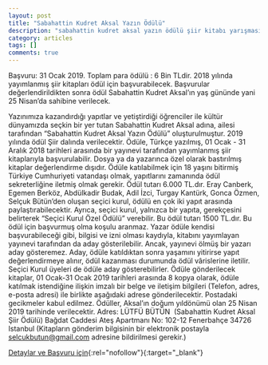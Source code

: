 ```yaml
---
layout: post
title: "Sabahattin Kudret Aksal Yazın Ödülü"
description: "sabahattin kudret aksal yazın ödülü şiir kitabı yarışması"
category: articles
tags: []
comments: true
---
```


Başvuru: 31 Ocak 2019. Toplam para ödülü : 6 Bin TLdir.
2018 yılında yayımlanmış şiir kitapları ödül için başvurabilecek. Başvurular değerlendirildikten sonra ödül Sabahattin Kudret Aksal’ın yaş gününde yani 25 Nisan’da sahibine verilecek. 

Yazınımıza kazandırdığı yapıtlar ve yetiştirdiği öğrenciler ile kültür dünyamızda seçkin bir yer tutan Sabahattin Kudret Aksal adına, ailesi tarafından  “Sabahattin Kudret Aksal Yazın Ödülü” oluşturulmuştur. 2019 yılında ödül Şiir dalında verilecektir.
Ödüle, Türkçe yazılmış, 01 Ocak - 31 Aralık 2018 tarihleri arasında bir yayınevi tarafından yayımlanmış şiir kitaplarıyla başvurulabilir. Dosya ya da yazarınca özel olarak bastırılmış kitaplar değerlendirme dışıdır.
Ödüle katılabilmek için 18 yaşını bitirmiş Türkiye Cumhuriyeti vatandaşı olmak, yapıtlarını zamanında ödül sekreterliğine iletmiş olmak gerekir.
Ödül tutarı 6.000 TL.dır. Eray Canberk, Egemen Berköz, Abdülkadir Budak, Adil İzci, Turgay Kantürk, Gonca Özmen, Selçuk Bütün’den oluşan seçici kurul, ödülü en çok iki yapıt arasında paylaştırabilecektir. 
Ayrıca, seçici kurul, yalnızca bir yapıta, gerekçesini belirterek  “Seçici Kurul Özel Ödülü” verebilir. Bu ödül tutarı 1500 TL.dır. Bu ödül için başvurmuş olma koşulu aranmaz. 
Yazar ödüle kendisi başvurabileceği gibi, bilgisi ve izni olması kaydıyla, kitabını yayımlayan yayınevi tarafından da aday gösterilebilir. Ancak, yayınevi ölmüş bir yazarı aday gösteremez. Aday, ödüle katıldıktan sonra yaşamını yitirirse yapıt değerlendirmeye alınır, ödül kazanması durumunda ödül vârislerine iletilir. Seçici Kurul üyeleri de ödüle aday gösterebilirler.
Ödüle gönderilecek kitaplar, 01 Ocak-31 Ocak 2019 tarihleri arasında 8 kopya olarak, ödüle katılmak istendiğine ilişkin imzalı bir belge ve iletişim bilgileri (Telefon, adres, e-posta adresi) ile birlikte aşağıdaki adrese gönderilecektir. Postadaki gecikmeler kabul edilmez. Ödüller, Aksal’ın doğum yıldönümü olan 25 Nisan 2019 tarihinde verilecektir.
Adres:
LÜTFÜ BÜTÜN  (Sabahattin Kudret Aksal Şiir Ödülü)
Bağdat Caddesi Ateş Apartmanı No: 102-12 Fenerbahçe 34726 Istanbul
 (Kitapların gönderim bilgisinin bir elektronik postayla selcukbutun@gmail.com adresine bildirilmesi gerekir.) 

[Detaylar ve Başvuru için](https://724kultursanat.com/sabahattin-kudret-aksal-yazin-odulu-duzenleniyor/?utm_source=edebiyatyarismalari.com&utm_medium=affiliate&utm_campaign=cpc){:rel="nofollow"}{:target="_blank"}